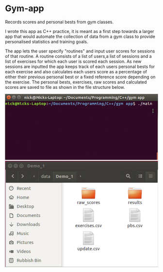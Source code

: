 # Gym-app
Records scores and personal bests from gym classes.

I wrote this app as C++ practice, it is meant as a first step towards a larger app that would automate the collection of data from a gym class to provide personalised statistics and training goals. 

The app lets the user specify "routines" and input user scores for sessions of that routine. A routine consists of a list of users,a list of sessions and a list of exercises for which each user is scored each session. As new sessions are inputted the app keeps track of each users personal bests for each exercise and also calculates each users score as a percentage of either their previous personal best or a fixed reference score depending on the exercise. The personal bests, exercises, raw scores and calculated scores are saved to file as shown in the file structure below.



![Alt text](demo.gif?raw=true "app Demo")
![Alt text](file_system.png?raw=true "app file system Demo")
